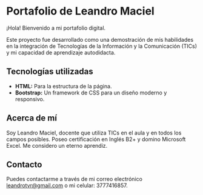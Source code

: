 # Portafolio de Leandro Maciel

¡Hola! Bienvenido a mi portafolio digital.

Este proyecto fue desarrollado como una demostración de mis habilidades en la integración de Tecnologías de la Información y la Comunicación (TICs) y mi capacidad de aprendizaje autodidacta.

## Tecnologías utilizadas
* **HTML:** Para la estructura de la página.
* **Bootstrap:** Un framework de CSS para un diseño moderno y responsivo.

## Acerca de mí
Soy Leandro Maciel, docente que utiliza TICs en el aula y en todos los campos posibles. Poseo certificación en Inglés B2+ y domino Microsoft Excel. Me considero un eterno aprendiz.

## Contacto
Puedes contactarme a través de mi correo electrónico [leandrotvr@gmail.com](mailto:leandrotvr@gmail.com) o mi celular: 3777416857.
